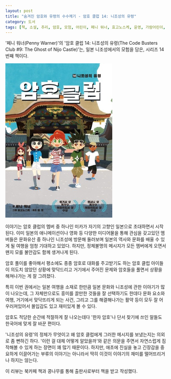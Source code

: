 ```yaml
---
layout: post
title: "숨겨진 암호와 유령의 수수께기 - 암호 클럽 14: 니조성의 유령"
category: 도서
tags: [책, 소설, 추리, 암호, 모험, 어린이, 페니 워너, 효고노스케, 윤영, 가람어린이, 북카페 책과 콩나무, 서평]
---
```


'페니 워너(Penny Warner)'의
'암호 클럽 14: 니조성의 유령(The Code Busters Club #9: The Ghost of Nijo Castle)'는,
일본 니조성에서의 모험을 담은, 시리즈 14번째 책이다.

![표지](/images/the-code-busters-club-9-the-ghost-of-nijo-castle-book-h480.jpg)

이야기는 암호 클럽의 멤버 중 하나인 미카가
자기의 고향인 일본으로 초대하면서 시작된다.
이미 일본의 애니메이션이나 영화 등 다양한 미디어물을 통해 관심을 갖고있던 멤버들은
문화유산 중 하나인 니조성에 방문해 둘러보며
일본의 역사와 문화를 배울 수 있게 될 여행을 엄청 기대하고 있었다.
하지만, 정체불명의 메시지가 모든 멤버에게 오면서
왠지 모를 불안감도 함께 생겨나게 된다.

암호 풀이를 좋아해서 평소에도 종종 암호로 대화를 주고받기도 하는 암호 클럽 아이들이
의도치 않았던 상황에 맞닥드리고
거기에서 주어진 문제와 암호들을 풀면서 상황을 해쳐나가는 게 잘 그려졌다.

특히 이번 권에서는 일본 여행을 소재로 한만큼
일본 문화와 니조성에 관한 이야기가 많이 나오는데,
그 자체만으로도 흥미를 끌만한 것들을 잘 선택하기도 한데다
문화 요소와 여행, 거기에서 맞닥뜨리게 되는 사건, 그리고 그를 해결해나가는 활약 등이
모두 잘 어우러져있어서 몰입감도 있고 재미있게 볼 수 있다.

암호도 적당한 순간에 적절하게 잘 나오는데다
'한자 암호'나 단서 찾기에 쓰인 말들도 한국어에 맞게 잘 바꾼 편이다.

'니조성의 유령'의 정체가 무엇이고 왜 암호 클럽에게 그러한 메시지를 보냈는지는 의외로 좀 뻔하긴 하다.
'이런 걸 대체 어떻게 알았을까'와 같은 의문을 주면서
자연스럽게 짐작해볼 수 있게 하는 장면이 꽤 많기 때문이다.
하지만, 애초에 진실을 놓고 긴장감을 중요하게 이끌어가는 부류의 이야기는 아니라서
딱히 이것이 이야기의 재미를 떨어뜨리거나 하지는 않는다.



<div class="im im-info">
이 리뷰는 북카페 책과 콩나무를 통해 출판사로부터 책을 받고 작성했다.
</div>
